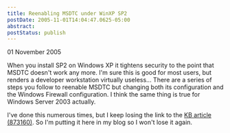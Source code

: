 ```yaml
---
title: Reenabling MSDTC under WinXP SP2
postDate: 2005-11-01T14:04:47.0625-05:00
abstract: 
postStatus: publish
---
```

01 November 2005

When you install SP2 on Windows XP it tightens security to the point that MSDTC doesn't work any more. I'm sure this is good for most users, but renders a developer workstation virtually useless... There are a series of steps you follow to reenable MSDTC but changing both its configuration and the Windows Firewall configuration. I think the same thing is true for Windows Server 2003 actually.

I've done this numerous times, but I keep losing the link to the [KB article (873160)](http://support.microsoft.com/?kbid=873160). So I'm putting it here in my blog so I won't lose it again.
